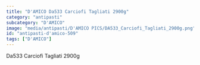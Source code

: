 ```yaml
---
title: "D'AMICO Da533 Carciofi Tagliati 2900g"
category: "antipasti"
subcategory: "D'AMICO"
image: "media/antipasti/D'AMICO PICS/DA533_Carciofi_Tagliati_2900g.png"
id: "antipasti-d'amico-509"
tags: ["D'AMICO"]
---
```


Da533 Carciofi Tagliati 2900g
